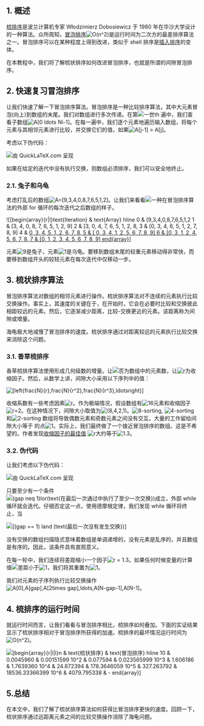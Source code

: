 ## 1. 概述

[梳排序](https://en.wikipedia.org/wiki/Comb_sort)是波兰计算机专家 Włodzimierz Dobosiewicz 于 1980 年在华沙大学设计的一种算法。众所周知，[冒泡排序](https://en.wikipedia.org/wiki/Bubble_sort)![O(n^2)](https://www.baeldung.com/wp-content/ql-cache/quicklatex.com-894959b13d80157796705e7eafb4d243_l3.svg)是运行时间为二次方的最差排序算法之一。冒泡排序可以在某种程度上得到改进，类似于 shell 排序是[插入排序](https://www.baeldung.com/cs/insertion-vs-bubble-sort)的变体。

在本教程中，我们将了解梳状排序如何改进冒泡排序，也就是所谓的间隙冒泡排序。

## 2. 快速复习冒泡排序

让我们快速了解一下冒泡排序算法。冒泡排序是一种比较排序算法，其中大元素冒泡(向上)到数组的末尾。我们对数组进行多次传递。在第![一世](https://www.baeldung.com/wp-content/ql-cache/quicklatex.com-31318c5dcb226c69e0818e5f7d2422b5_l3.svg)th 遍中，我们查看子数组![A[0 ldots Ni-1]](https://www.baeldung.com/wp-content/ql-cache/quicklatex.com-1b23a2ad63b20aa047b033130ac260a3_l3.svg)。在每一遍中，我们逐个元素地遍历输入数组，将每个元素与其相邻元素进行比较，并交换它们的值，如果![A[j-1] > A[j]](https://www.baeldung.com/wp-content/ql-cache/quicklatex.com-b85d6d9dcc0a5a768f97f9d280b6165f_l3.svg)。

考虑以下伪代码：

![由 QuickLaTeX.com 呈现](https://www.baeldung.com/wp-content/ql-cache/quicklatex.com-5683c2686befbb9b8bd3406672a42de8_l3.svg)

如果在给定的迭代中没有执行交换，则数组必须排序，我们可以安全地终止。

### 2.1. 兔子和乌龟

考虑打乱后的数组![A=[9,3,4,0,8,7,6,5,1,2]](https://www.baeldung.com/wp-content/ql-cache/quicklatex.com-9b352c4f934206fc4d0f452d6c692e70_l3.svg)。让我们来看看![一种](https://www.baeldung.com/wp-content/ql-cache/quicklatex.com-816b613a4f79d4bf9cb51396a9654120_l3.svg)在冒泡排序算法的外部 for 循环的每次迭代之后数组的样子。

 ![[begin{array}{r|l}text{Iteration} & text{Array} hline 0 & [9,3,4,0,8,7,6,5,1,2   1 & [3, 4, 0, 8, 7, 6, 5, 1, 2, 9] 2 & [3, 0, 4, 7, 6, 5, 1, 2, 8,  3 & [0, 3, 4, 6, 5, 1, 2, 7, 8, 9] 4 & [0, 3, 4, 5, 1, 2, 6, 7, 8,  5 & [ 0, 3, 4, 1, 2, 5, 6, 7, 8, 9] 6 & [0, 3, 1, 2, 4, 5, 6, 7, 8,  7 & [0, 1, 2, 3, 4, 5, 6, 7, 8, 9] end{array}]](https://www.baeldung.com/wp-content/ql-cache/quicklatex.com-946141981ea4d14d93c1a0aaaa78cb54_l3.svg)

元素![9](https://www.baeldung.com/wp-content/ql-cache/quicklatex.com-824dc08b6ac6c7e5c07f1113ebaab27b_l3.svg)是兔子，元素![1](https://www.baeldung.com/wp-content/ql-cache/quicklatex.com-69a7c7fb1023d315f416440bca10d849_l3.svg)是乌龟。要移到数组末尾的较重元素移动得非常快，而要移到数组开头的较轻元素在每次迭代中仅移动一步。

## 3. 梳状排序算法

冒泡排序算法对数组的相邻元素进行操作。梳状排序算法对不连续的元素执行比较交换操作。事实上，其速度的关键在于，在开始时，它会在必要时比较和交换彼此相距较远的元素。然后，它逐渐减少距离，比较-交换更近的元素。该距离称为间隙或增量。

海龟极大地减慢了冒泡排序的速度。梳状排序通过对距离较远的元素执行比较交换来消除这个问题。

### 3.1. 香草梳排序

香草梳排序算法使用形成几何级数的增量。让![否](https://www.baeldung.com/wp-content/ql-cache/quicklatex.com-7354bae77b50b7d1faed3e8ea7a3511a_l3.svg)为数组中的元素数，让![r](https://www.baeldung.com/wp-content/ql-cache/quicklatex.com-01bcf7e9e043561da78fecf715c8a46e_l3.svg)为收缩因子。然后，从数学上讲，间隙大小采用以下序列中的值：

 ![[left{frac{N}{r},frac{N}{r^2},frac{N}{r^3},ldotsright}]](https://www.baeldung.com/wp-content/ql-cache/quicklatex.com-381bdc18cd3ce8128dd476d969f95cc3_l3.svg)

收缩系数有一些考虑因素![r](https://www.baeldung.com/wp-content/ql-cache/quicklatex.com-01bcf7e9e043561da78fecf715c8a46e_l3.svg)。作为极端情况，假设数组有![16](https://www.baeldung.com/wp-content/ql-cache/quicklatex.com-c33a5122bad511e3ec324cd866a0a4dc_l3.svg)元素和收缩因子![r=2](https://www.baeldung.com/wp-content/ql-cache/quicklatex.com-3251022c3e3b75bb8b4b5d0c305633bf_l3.svg)。在这种情况下，间隙大小取值为![(8,4,2,1)](https://www.baeldung.com/wp-content/ql-cache/quicklatex.com-21cb520bb8ece3127ebe65f2e7b53fc2_l3.svg)。![8](https://www.baeldung.com/wp-content/ql-cache/quicklatex.com-e4888e98f77eb93ff65bfecac28d3c5e_l3.svg)-sorting, ![4](https://www.baeldung.com/wp-content/ql-cache/quicklatex.com-d4d95642629f734574671d47307d46c3_l3.svg)-sorting 和![2](https://www.baeldung.com/wp-content/ql-cache/quicklatex.com-8c267d62c3d7048247917e13baec69a5_l3.svg)-sorting 数组将导致偶数元素和奇数元素之间没有交互。大量的工作留给间隙大小等于 的点![1](https://www.baeldung.com/wp-content/ql-cache/quicklatex.com-69a7c7fb1023d315f416440bca10d849_l3.svg)。实际上，我们最终做了一个接近冒泡排序的数组。这是不希望的。作者发现[收缩因子的最佳值](https://www.sciencedirect.com/science/article/abs/pii/0020019080900228?via%3Dihub) ![r](https://www.baeldung.com/wp-content/ql-cache/quicklatex.com-01bcf7e9e043561da78fecf715c8a46e_l3.svg)大约等于![1.3](https://www.baeldung.com/wp-content/ql-cache/quicklatex.com-9c32fa10bd0fe534c9df277b6a038e27_l3.svg)。

### 3.2. 伪代码

让我们考虑以下伪代码：

![由 QuickLaTeX.com 呈现](https://www.baeldung.com/wp-content/ql-cache/quicklatex.com-4f753e70a877165304520a5bc4b631c3_l3.svg)

只要至少有一个条件![(gap neq 1)lor(text{在最后一次通过中执行了至少一次交换})](https://www.baeldung.com/wp-content/ql-cache/quicklatex.com-92fec05552d250a952ad59d49020bd64_l3.svg)成立，外部 while 循环就会迭代。仔细否定这一点，使用德摩根定律，我们发现 while 循环将终止，当

 ![[(gap == 1) land (text{最后一次没有发生交换})]](https://www.baeldung.com/wp-content/ql-cache/quicklatex.com-219e01442a89d25ca73c4658ce288864_l3.svg)

没有交换的数组扫描隐式意味着数组是单调递增的，没有元素是乱序的，并且数组是有序的。因此，该条件具有直观意义。

在每一轮中，我们连续将差距缩小一个因子![r = 1.3](https://www.baeldung.com/wp-content/ql-cache/quicklatex.com-6ce54fe618731d19053c466b26983498_l3.svg)。如果任何时候变量的计算值![差距](https://www.baeldung.com/wp-content/ql-cache/quicklatex.com-ce0eb7d3aa2292ff03e2d58319bebb15_l3.svg)小于![1](https://www.baeldung.com/wp-content/ql-cache/quicklatex.com-69a7c7fb1023d315f416440bca10d849_l3.svg)，我们将其重置为![1](https://www.baeldung.com/wp-content/ql-cache/quicklatex.com-69a7c7fb1023d315f416440bca10d849_l3.svg)。

我们对元素的子序列执行比较交换操作![A[0],A[gap],A[2times gap],ldots,A[N-gap-1],A[N-1]](https://www.baeldung.com/wp-content/ql-cache/quicklatex.com-5a20bee2633833dcb278d0467c7ef245_l3.svg)。

## 4. 梳排序的运行时间

就运行时间而言，让我们看看与冒泡排序相比，梳排序如何叠加。下面的实证结果显示了梳状排序相对于冒泡排序所获得的加速。梳排序的最坏情况运行时间为![O(n^2)](https://www.baeldung.com/wp-content/ql-cache/quicklatex.com-894959b13d80157796705e7eafb4d243_l3.svg)。

 ![[begin{array}{r|l|l}n & text{梳状排序} & text{冒泡排序} hline 10 & 0.0045960 & 0.00151599 10^2 & 0.077594 & 0.023565999  10^3 & 1.606186 & 1.7639360 10^4 & 24.872394 & 178.3646059 10^5 & 327.263792 & 18536.33366399 10^6 & 4079.795338 & - end{array}]](https://www.baeldung.com/wp-content/ql-cache/quicklatex.com-96317f67cac1f409752d26d64252a698_l3.svg)

## 5.总结

在本文中，我们了解了梳状排序算法如何获得比冒泡排序更快的速度。回顾一下，梳状排序通过远距离元素之间的比较交换操作消除了海龟问题。